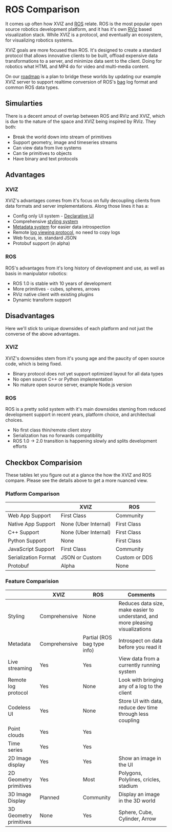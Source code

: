 # ROS Comparison

It comes up often how XVIZ and [ROS](http://www.ros.org/) relate. ROS is the most popular open
source robotics development platform, and it has it's own [RViz](http://wiki.ros.org/rviz) based
visualization stack. While XVIZ is a protocol, and eventually an ecosystem, for visualizing robotics
systems.

XVIZ goals are more focused than ROS. It's designed to create a standard protocol that allows
innovative clients to be built, offload expensive data transformations to a server, and minimize
data sent to the client. Doing for robotics what HTML and MP4 do for video and multi-media content.

On our [roadmap](/docs/overview/roadmap.md) is a plan to bridge these worlds by updating our example
XVIZ server to support realtime conversion of ROS's [bag](http://wiki.ros.org/Bags) log format and
common ROS data types.

## Simularties

There is a decent amout of overlap between ROS and RViz and XVIZ, which is due to the nature of the
space and XVIZ being inspired by RViz. They both:

- Break the world down into stream of primitives
- Support geometry, image and timeseries streams
- Can view data from live systems
- Can tie primitives to objects
- Have binary and text protocols

## Advantages

### XVIZ

XVIZ's advantages comes from it's focus on fully decoupling clients from data formats and server
implementations. Along those lines it has a:

- Config only UI system - [Declarative UI](/docs/declarative-ui/overview.md)
- Comprehensive [styling system](/docs/protocol-schema/style-specification.md)
- [Metadata system](/docs/protocol-schema/session-protocol.md#metadata) for easier data
  introspection
- Remote [log viewing protocol](/docs/protocol-schema/session-protocol.md#data-transfer---logs), no
  need to copy logs
- Web focus, ie. standard JSON
- Protobuf support (in alpha)

### ROS

ROS's advantages from it's long history of development and use, as well as basis in manipulator
robotics:

- ROS 1.0 is stable with 10 years of development
- More primitives - cubes, spheres, arrows
- RViz native client with existing plugins
- Dynamic transform support

## Disadvantages

Here we'll stick to unique downsides of each platform and not just the converse of the above
advantages.

### XVIZ

XVIZ's downsides stem from it's young age and the paucity of open source code, which is being fixed.

- Binary protocol does not yet support optimized layout for all data types
- No open source C++ or Python implementation
- No mature open source server, example Node.js version

### ROS

ROS is a pretty solid system with it's main downsides steming from reduced development support in
recent years, platform choice, and architectual choices.

- No first class thin/remote client story
- Serialization has no forwards compatibility
- ROS 1.0 -> 2.0 transition is happening slowly and splits development efforts

## Checkbox Comparision

These tables let you figure out at a glance the how the XVIZ and ROS compare. Please see the details
above to get a more nuanced view.

### Platform Comparison

|                      | XVIZ                 | ROS           |
| -------------------- | -------------------- | ------------- |
| Web App Support      | First Class          | Community     |
| Native App Support   | None (Uber Internal) | First Class   |
| C++ Support          | None (Uber Internal) | First Class   |
| Python Support       | None                 | First Class   |
| JavaScript Support   | First Class          | Community     |
| Serialization Format | JSON or Custom       | Custom or DDS |
| Protobuf             | Alpha                | None          |

### Feature Comparision

|                        | XVIZ          | ROS                         | Comments                                                                       |
| ---------------------- | ------------- | --------------------------- | ------------------------------------------------------------------------------ |
| Styling                | Comprehensive | None                        | Reduces data size, make easier to understand, and more pleasing visualizations |
| Metadata               | Comprehensive | Partial (ROS bag type info) | Introspect on data before you read it                                          |
| Live streaming         | Yes           | Yes                         | View data from a currently running system                                      |
| Remote log protocol    | Yes           | None                        | Look with bringing any of a log to the client                                  |
| Codeless UI            | Yes           | None                        | Store UI with data, reduce dev time through less coupling                      |
| Point clouds           | Yes           | Yes                         |                                                                                |
| Time series            | Yes           | Yes                         |                                                                                |
| 2D Image display       | Yes           | Yes                         | Show an image in the UI                                                        |
| 2D Geometry primitives | Yes           | Most                        | Polygons, Polylines, cricles, stadium                                          |
| 3D Image Display       | Planned       | Community                   | Display an image in the 3D world                                               |
| 3D Geometry primitives | None          | Yes                         | Sphere, Cube, Cylinder, Arrow                                                  |
